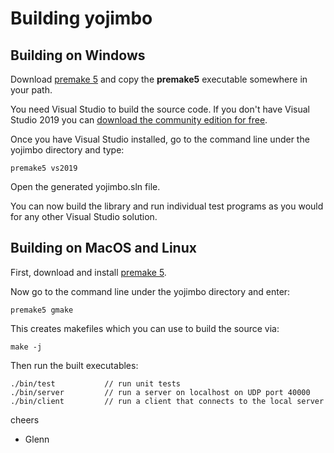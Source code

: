 Building yojimbo
================

## Building on Windows

Download [premake 5](https://premake.github.io/download.html) and copy the **premake5** executable somewhere in your path.

You need Visual Studio to build the source code. If you don't have Visual Studio 2019 you can [download the community edition for free](https://visualstudio.microsoft.com/thank-you-downloading-visual-studio/?sku=Community&rel=16).

Once you have Visual Studio installed, go to the command line under the yojimbo directory and type:

    premake5 vs2019

Open the generated yojimbo.sln file.

You can now build the library and run individual test programs as you would for any other Visual Studio solution.

## Building on MacOS and Linux

First, download and install [premake 5](https://premake.github.io/download.html).

Now go to the command line under the yojimbo directory and enter:

    premake5 gmake

This creates makefiles which you can use to build the source via:

    make -j

Then run the built executables:

    ./bin/test           // run unit tests
    ./bin/server         // run a server on localhost on UDP port 40000
    ./bin/client         // run a client that connects to the local server

cheers

 - Glenn
